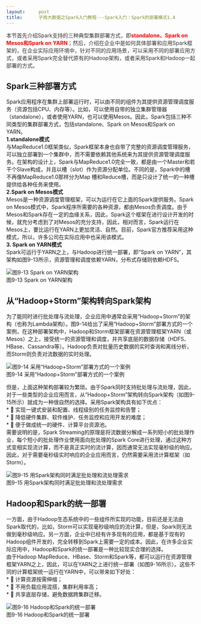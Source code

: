 ```yaml
---
layout:     post
title:      子雨大数据之Spark入门教程---Spark入门：Spark的部署模式1.4
---
```

<div id="article_content" class="article_content clearfix csdn-tracking-statistics" data-pid="blog" data-mod="popu_307" data-dsm="post">
								            <link rel="stylesheet" href="https://csdnimg.cn/release/phoenix/template/css/ck_htmledit_views-f76675cdea.css">
						<div class="htmledit_views" id="content_views">
                <p><span style="color:#333333;">本节首先介绍Spark支持的三种典型集群部署方式，即</span><span style="color:#ff0000;"><strong>standalone、Spark on Mesos和Spark on YARN</strong></span><span style="color:#333333;">；然后，介绍在企业中是如何具体部署和应用Spark框架的，在企业实际应用环境中，针对不同的应用场景，可以采用不同的部署应用方式，或者采用Spark完全替代原有的Hadoop架构，或者采用Spark和Hadoop一起部署的方式。</span></p>

<h2>Spark三种部署方式</h2>

<p>Spark应用程序在集群上部署运行时，可以由不同的组件为其提供资源管理调度服务（资源包括CPU、内存等）。比如，可以使用自带的独立集群管理器（standalone），或者使用YARN，也可以使用Mesos。因此，Spark包括三种不同类型的集群部署方式，包括standalone、Spark on Mesos和Spark on YARN。<br><strong>1.standalone模式</strong><br>
与MapReduce1.0框架类似，Spark框架本身也自带了完整的资源调度管理服务，可以独立部署到一个集群中，而不需要依赖其他系统来为其提供资源管理调度服务。在架构的设计上，Spark与MapReduce1.0完全一致，都是由一个Master和若干个Slave构成，并且以槽（slot）作为资源分配单位。不同的是，Spark中的槽不再像MapReduce1.0那样分为Map 槽和Reduce槽，而是只设计了统一的一种槽提供给各种任务来使用。<br><strong>2.Spark on Mesos模式</strong><br>
Mesos是一种资源调度管理框架，可以为运行在它上面的Spark提供服务。Spark on Mesos模式中，Spark程序所需要的各种资源，都由Mesos负责调度。由于Mesos和Spark存在一定的血缘关系，因此，Spark这个框架在进行设计开发的时候，就充分考虑到了对Mesos的充分支持，因此，相对而言，Spark运行在Mesos上，要比运行在YARN上更加灵活、自然。目前，Spark官方推荐采用这种模式，所以，许多公司在实际应用中也采用该模式。<br><strong>3. Spark on YARN模式</strong><br>
Spark可运行于YARN之上，与Hadoop进行统一部署，即“Spark on YARN”，其架构如图9-13所示，资源管理和调度依赖YARN，分布式存储则依赖HDFS。</p>

<p><img alt="图9-13 Spark on YARN架构" class="has" src="http://dblab.xmu.edu.cn/blog/wp-content/uploads/2016/11/%E5%9B%BE9-13-Spark-on-Yarn%E6%9E%B6%E6%9E%84.jpg"><br>
图9-13 Spark on YARN架构</p>

<h2>从“Hadoop+Storm”架构转向Spark架构</h2>

<p>为了能同时进行批处理与流处理，企业应用中通常会采用“Hadoop+Storm”的架构（也称为Lambda架构）。图9-14给出了采用“Hadoop+Storm”部署方式的一个案例，在这种部署架构中，Hadoop和Storm框架部署在资源管理框架YARN（或Mesos）之上，接受统一的资源管理和调度，并共享底层的数据存储（HDFS、HBase、Cassandra等）。Hadoop负责对批量历史数据的实时查询和离线分析，而Storm则负责对流数据的实时处理。</p>

<p><img alt="图9-14  采用“Hadoop+Storm”部署方式的一个案例" class="has" src="http://dblab.xmu.edu.cn/blog/wp-content/uploads/2016/11/%E5%9B%BE9-14-%E9%87%87%E7%94%A8HadoopStorm%E9%83%A8%E7%BD%B2%E6%96%B9%E5%BC%8F%E7%9A%84%E4%B8%80%E4%B8%AA%E6%A1%88%E4%BE%8B.jpg"><br>
图9-14 采用“Hadoop+Storm”部署方式的一个案例</p>

<p>但是，上面这种架构部署较为繁琐。由于Spark同时支持批处理与流处理，因此，对于一些类型的企业应用而言，从“Hadoop+Storm”架构转向Spark架构（如图9-15所示）就成为一种很自然的选择。采用Spark架构具有如下优点：<br>
*  实现一键式安装和配置、线程级别的任务监控和告警；<br>
*  降低硬件集群、软件维护、任务监控和应用开发的难度；<br>
*  便于做成统一的硬件、计算平台资源池。<br>
需要说明的是，Spark Streaming的原理是将流数据分解成一系列短小的批处理作业，每个短小的批处理作业使用面向批处理的Spark Core进行处理，通过这种方式变相实现流计算，而不是真正实时的流计算，因而通常无法实现毫秒级的响应。因此，对于需要毫秒级实时响应的企业应用而言，仍然需要采用流计算框架（如Storm）。</p>

<p><img alt="图9-15 用Spark架构同时满足批处理和流处理需求" class="has" src="http://dblab.xmu.edu.cn/blog/wp-content/uploads/2016/11/%E5%9B%BE9-15-%E7%94%A8Spark%E6%9E%B6%E6%9E%84%E6%BB%A1%E8%B6%B3%E6%89%B9%E5%A4%84%E7%90%86%E5%92%8C%E6%B5%81%E5%A4%84%E7%90%86%E9%9C%80%E6%B1%82.jpg"><br>
图9-15 用Spark架构同时满足批处理和流处理需求</p>

<h2>Hadoop和Spark的统一部署</h2>

<p>一方面，由于Hadoop生态系统中的一些组件所实现的功能，目前还是无法由Spark取代的，比如，Storm可以实现毫秒级响应的流计算，但是，Spark则无法做到毫秒级响应。另一方面，企业中已经有许多现有的应用，都是基于现有的Hadoop组件开发的，完全转移到Spark上需要一定的成本。因此，在许多企业实际应用中，Hadoop和Spark的统一部署是一种比较现实合理的选择。<br>
由于Hadoop MapReduce、HBase、Storm和Spark等，都可以运行在资源管理框架YARN之上，因此，可以在YARN之上进行统一部署（如图9-16所示）。这些不同的计算框架统一运行在YARN中，可以带来如下好处：<br>
*  计算资源按需伸缩；<br>
*  不用负载应用混搭，集群利用率高；<br>
*  共享底层存储，避免数据跨集群迁移。</p>

<p><img alt="图9-16 Hadoop和Spark的统一部署" class="has" src="http://dblab.xmu.edu.cn/blog/wp-content/uploads/2016/11/%E5%9B%BE9-16-Hadoop%E5%92%8CSpark%E7%9A%84%E7%BB%9F%E4%B8%80%E9%83%A8%E7%BD%B2.jpg"><br>
图9-16 Hadoop和Spark的统一部署</p>            </div>
                </div>